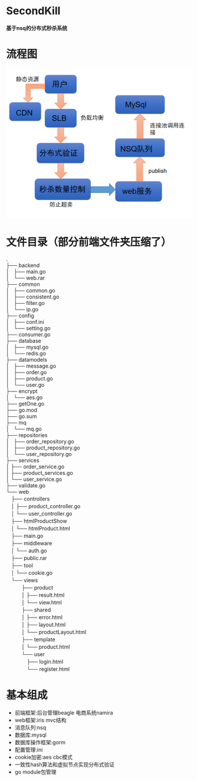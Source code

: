 # SecondKill
**基于nsq的分布式秒杀系统**
# 流程图
![avatar](https://raw.githubusercontent.com/hlhso/SecondKill/master/%E5%9B%BE%E7%89%8720200921235817.png)
# 文件目录（部分前端文件夹压缩了）
.<br>
├── backend<br>
│   ├── main.go<br>
│   └── web.rar<br>
├── common<br>
│   ├── common.go<br>
│   ├── consistent.go<br>
│   ├── filter.go<br>
│   └── ip.go<br>
├── config<br>
│   ├── conf.ini<br>
│   └── setting.go<br>
├── consumer.go<br>
├── database<br>
│   ├── mysql.go<br>
│   └── redis.go<br>
├── datamodels<br>
│   ├── message.go<br>
│   ├── order.go<br>
│   ├── product.go<br>
│   └── user.go<br>
├── encrypt<br>
│   └── aes.go<br>
├── getOne.go<br>
├── go.mod<br>
├── go.sum<br>
├── mq<br>
│   └── mq.go<br>
├── repositories<br>
│   ├── order_repository.go<br>
│   ├── product_repository.go<br>
│   └── user_repository.go<br>
├── services<br>
│     ├── order_service.go<br>
│     ├── product_services.go<br>
│     └── user_service.go<br>
├── validate.go<br>
└── web<br>
　├── controllers<br>
　│    ├── product_controller.go<br>
　│    └── user_controller.go<br>
　├── htmlProductShow<br>
　│    └── htmlProduct.html<br>
　├── main.go<br>
　├── middleware<br>
　│    └── auth.go<br>
　├── public.rar<br>
　├── tool<br>
　│    └── cookie.go<br>
　└── views<br>
　　　├── product<br>
　　　│    ├── result.html<br>
　　　│    └── view.html<br>
　　　├── shared<br>
　　　│    ├── error.html<br>
　　　│    ├── layout.html<br>
　　　│    └── productLayout.html<br>
　　　├── template<br>
　　　│    └── product.html<br>
　　　└── user<br>
　　　　├── login.html<br>
　　　　└── register.html<br>
# 基本组成
* 前端框架:后台管理beagle 电商系统namira
* web框架:iris mvc结构
* 消息队列:nsq
* 数据库:mysql
* 数据库操作框架:gorm
* 配置管理:ini
* cookie加密:aes cbc模式
* 一致性hash算法和虚拟节点实现分布式验证
* go module包管理
